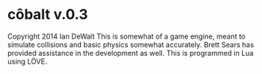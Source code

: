 côbalt v.0.3
============

Copyright 2014 Ian DeWalt
This is somewhat of a game engine, meant to simulate collisions and basic physics somewhat accurately. Brett Sears has provided assistance in the development as well. This is programmed in Lua using LÖVE.
